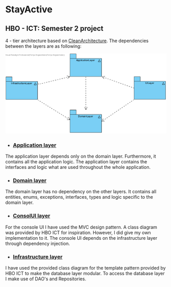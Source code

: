 # StayActive
## HBO - ICT: Semester 2 project
4 - tier architecture based on [CleanArchitecture](https://github.com/jasontaylordev/CleanArchitecture). The dependencies 
between the layers are as following:

![4-tier](assets/n-tier.png)

- ### [Application layer](Application)
The application layer depends only on the domain layer. Furthermore, it contains all the application logic. The application
layer contains the interfaces and logic what are used throughout the whole application. 
- ### [Domain layer](Domain)
The domain layer has no dependency on the other layers. It contains all entities, enums, exceptions, interfaces, 
types and logic specific to the domain layer.
- ### [ConsolUI layer](ConsoleUI)
For the console UI I have used the MVC design pattern. A class diagram was provided by HBO ICT for inspiration.
However, I did give my own implementation to it. The console UI  depends on the infrastructure layer through dependency 
injection.
- ### [Infrastructure layer](Infrastructure)
I have used the provided class diagram for the template pattern provided by HBO ICT to make the database layer modular. To access the database layer
I make use of DAO's and Repositories.

